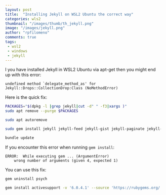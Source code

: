 ```yaml
---
layout: post
title:  "Installing Jekyll on WSL2 Ubuntu the correct way"
categories: wls2
thumbnail: "/images/thumb/th_jekyll.png"
image: "/images/jekyll.png"
author: "rpfilomeno"
comments: true
tags:
 - wsl2
 - windows
 - jekyll
---
```



I you have installed Jekyll in WSL2 Ubuntu via apt-get then you might end up with this error:

```text
undefined method `delegate_method_as' for Jekyll::Drops::CollectionDrop:Class (NoMethodError)
```
<!--break-->

Here is the quick fix:

```bash
PACKAGES="$(dpkg -l |grep jekyll|cut -d" " -f3|xargs )"
sudo apt remove --purge $PACKAGES
```

```bash
sudo apt autoremove
```

```bash
sudo gem install jekyll jekyll-feed jekyll-gist jekyll-paginate jekyll-sass-converter jekyll-coffeescript
```

```bash
bundle update
```

If you encounter this error when running ```gem install```:

```text
ERROR:  While executing gem ... (ArgumentError)
    wrong number of arguments (given 4, expected 1)
```

You can use this fix:

```bash
gem uninstall psych
```

```bash
gem install activesupport -v '6.0.4.1' --source 'https://rubygems.org/'
```

